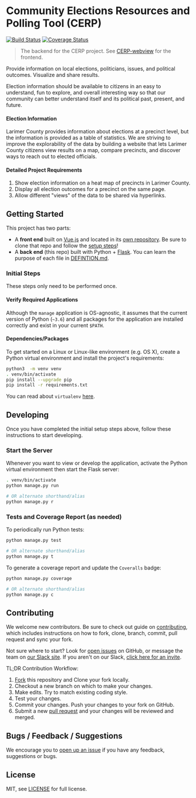 # Community Elections Resources and Polling Tool (CERP)

[![Build Status](https://travis-ci.org/CodeForFoco/CERP-backend.svg?branch=master)](https://travis-ci.org/CodeForFoco/CERP-backend)
[![Coverage Status](https://coveralls.io/repos/github/CodeForFoco/CERP-backend/badge.svg)](https://coveralls.io/github/CodeForFoco/CERP-backend)

> The backend for the CERP project.
> See [CERP-webview][webview] for the frontend.

Provide information on local elections, politicians, issues, and political outcomes. Visualize and share results.

Election information should be available to citizens in an easy to understand, fun to explore, and overall interesting way so that our community can better understand itself and its political past, present, and future.

#### Election Information

Larimer County provides information about elections at a precinct level, but the information is provided as a table of statistics. We are striving to improve the explorability of the data by building a website that lets Larimer County citizens view results on a map, compare precincts, and discover ways to reach out to elected officials.

#### Detailed Project Requirements

1. Show election information on a heat map of precincts in Larimer County.
2. Display all election outcomes for a precinct on the same page.
3. Allow different "views" of the data to be shared via hyperlinks.

## Getting Started

This project has two parts:

- A **front end** built on [Vue.js][vue] and located in its [own repository][webview].  Be sure to clone that repo and follow the [setup steps][webview-setup]!
- A **back end** (this repo) built with Python + [Flask][flask].  You can learn the purpose of each file in [DEFINTION.md](DEFINTION.md).

### Initial Steps

These steps only need to be performed once.

#### Verify Required Applications

Although the `manage` application is OS-agnostic, it assumes that the current version of Python (`~3.6`) and all packages for the application are installed correctly and exist in your current `$PATH`.

#### Dependencies/Packages

To get started on a Linux or Linux-like environment (e.g. OS X), create a Python virtual environment and install the project's requirements:

```bash
python3  -m venv venv
. venv/bin/activate
pip install --upgrade pip
pip install -r requirements.txt
```

You can read about `virtualenv` [here][virtual-env].

## Developing

Once you have completed the initial setup steps above, follow these instructions to start developing.

### Start the Server

Whenever you want to view or develop the application, activate the Python virtual environment then start the Flask server:

```bash
. venv/bin/activate
python manage.py run

# OR alternate shorthand/alias
python manage.py r
```

### Tests and Coverage Report (as needed)

To periodically run Python tests:

```bash
python manage.py test

# OR alternate shorthand/alias
python manage.py t
```

To generate a coverage report and update the `Coveralls` badge:

```bash
python manage.py coverage

# OR alternate shorthand/alias
python manage.py c 
```

## Contributing

We welcome new contributors.  Be sure to check out guide on [contributing][contributing], which includes instructions on how to fork, clone, branch, commit, pull request and sync your fork.

Not sure where to start? Look for [open issues][githubissue] on GitHub, or message the team on [our Slack site][slack]. If you aren't on our Slack, [click here for an invite][slackinvite].

TL;DR Contribution Workflow:

1. [Fork][fork] this repository and Clone your fork locally.
1. Checkout a new branch on which to make your changes.
1. Make edits. Try to match existing coding style.
1. Test your changes.
1. Commit your changes. Push your changes to your fork on GitHub.
1. Submit a new [pull request][pullrequest] and your changes will be reviewed and merged.


## Bugs / Feedback / Suggestions

We encourage you to [open up an issue][newissue] if you have any feedback, suggestions or bugs.

## License

MIT, see [LICENSE](/LICENSE) for full license.

[contributing]: https://github.com/CodeForFoco/org/blob/master/CONTRIBUTING.md
[flask]: http://flask.pocoo.org/docs/0.12/quickstart/
[fork]: https://help.github.com/articles/fork-a-repo/
[forkthisrepo]: https://github.com/CodeForFoco/CERP-backend#fork-destination-box
[githubissue]: https://github.com/CodeForFoco/CERP-backend/issues
[newissue]: https://github.com/CodeForFoco/CERP-backend/issues/new
[pullrequest]: https://github.com/CodeForFoco/CERP-backend/pulls
[slack]: https://codeforfoco.slack.com/
[slackinvite]: https://codeforfocoslack.herokuapp.com
[virtual-env]: https://pypi.python.org/pypi/virtualenv
[vue]: https://vuejs.org/
[webview-setup]: https://github.com/CodeForFoco/CERP-webview#getting-started
[webview]: https://github.com/CodeForFoco/CERP-webview